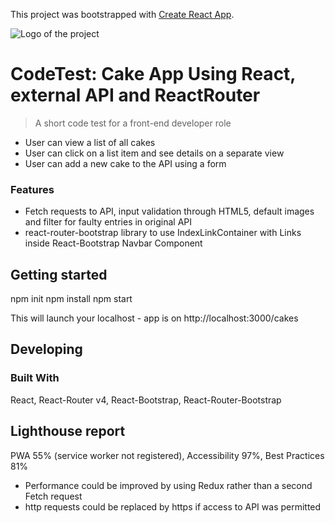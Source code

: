 This project was bootstrapped with [Create React App](https://github.com/facebookincubator/create-react-app).

![Logo of the project](cakes.png)

# CodeTest: Cake App Using React, external API and ReactRouter
> A short code test for a front-end developer role
* User can view a list of all cakes
* User can click on a list item and see details on a separate view
* User can add a new cake to the API using a form

### Features
* Fetch requests to API, input validation through HTML5, default images and filter for faulty entries in original API
* react-router-bootstrap library to use IndexLinkContainer with Links inside React-Bootstrap Navbar Component

## Getting started

npm init
npm install
npm start

This will launch your localhost - app is on http://localhost:3000/cakes

## Developing

### Built With
React, React-Router v4, React-Bootstrap, React-Router-Bootstrap

## Lighthouse report

PWA 55% (service worker not registered), Accessibility 97%, Best Practices 81%

* Performance could be improved by using Redux rather than a second Fetch request
* http requests could be replaced by https if access to API was permitted
